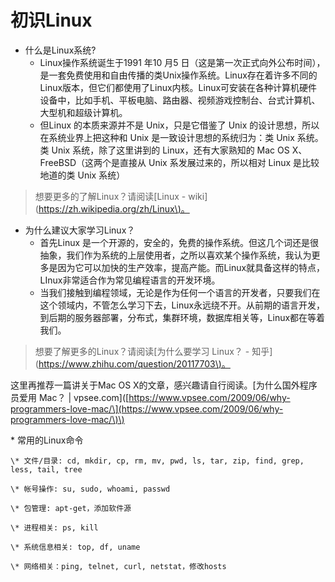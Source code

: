 # 初识Linux

* 什么是Linux系统?
  * Linux操作系统诞生于1991 年10 月5 日（这是第一次正式向外公布时间），是一套免费使用和自由传播的类Unix操作系统。Linux存在着许多不同的Linux版本，但它们都使用了Linux内核。Linux可安装在各种计算机硬件设备中，比如手机、平板电脑、路由器、视频游戏控制台、台式计算机、大型机和超级计算机。
  * 但Linux 的本质来源并不是 Unix，只是它借鉴了 Unix 的设计思想，所以在系统业界上把这种和 Unix 是一致设计思想的系统归为：类 Unix 系统。类 Unix 系统，除了这里讲到的 Linux，还有大家熟知的 Mac OS X、FreeBSD（这两个是直接从 Unix 系发展过来的，所以相对 Linux 是比较地道的类 Unix 系统）

> 想要更多的了解Linux？请阅读\[Linux - wiki\]\([https://zh.wikipedia.org/zh/Linux\)。](https://zh.wikipedia.org/zh/Linux%29。)

* 为什么建议大家学习Linux？
  * 首先Linux 是一个开源的，安全的，免费的操作系统。但这几个词还是很抽象，我们作为系统的上层使用者，之所以喜欢某个操作系统，我认为更多是因为它可以加快的生产效率，提高产能。而Linux就具备这样的特点，LInux非常适合作为常见编程语言的开发环境。
  * 当我们接触到编程领域，无论是作为任何一个语言的开发者，只要我们在这个领域内，不管怎么学习下去，Linux永远绕不开。从前期的语言开发，到后期的服务器部署，分布式，集群环境，数据库相关等，Linux都在等着我们。

> 想要了解更多的Linux？请阅读\[为什么要学习 Linux？ - 知乎\]\([https://www.zhihu.com/question/20117703\)。](https://www.zhihu.com/question/20117703%29。)

这里再推荐一篇讲关于Mac OS X的文章，感兴趣请自行阅读。\[为什么国外程序员爱用 Mac？ \| vpsee.com\]\([https://www.vpsee.com/2009/06/why-programmers-love-mac/\](https://www.vpsee.com/2009/06/why-programmers-love-mac/\)\)

\* 常用的Linux命令

```
\* 文件/目录: cd, mkdir, cp, rm, mv, pwd, ls, tar, zip, find, grep, less, tail, tree

\* 帐号操作: su, sudo, whoami, passwd

\* 包管理: apt-get，添加软件源

\* 进程相关: ps, kill

\* 系统信息相关: top, df, uname

\* 网络相关：ping, telnet, curl, netstat，修改hosts
```



